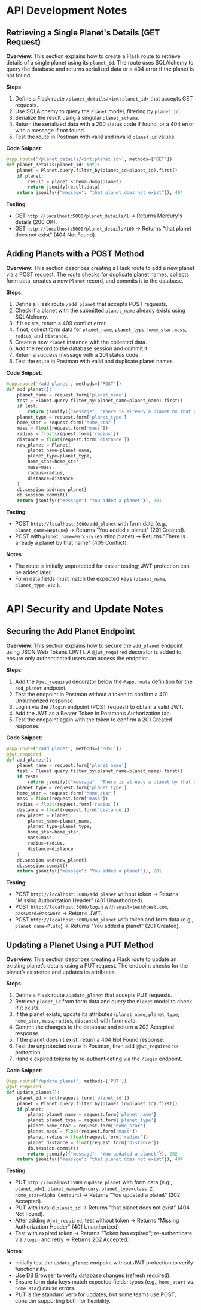 # API Development Notes

## Retrieving a Single Planet's Details (GET Request)

**Overview**: This section explains how to create a Flask route to retrieve details of a single planet using its `planet_id`. The route uses SQLAlchemy to query the database and returns serialized data or a 404 error if the planet is not found.

**Steps**:
1. Define a Flask route `/planet_details/<int:planet_id>` that accepts GET requests.
2. Use SQLAlchemy to query the `Planet` model, filtering by `planet_id`.
3. Serialize the result using a singular `planet_schema`.
4. Return the serialized data with a 200 status code if found, or a 404 error with a message if not found.
5. Test the route in Postman with valid and invalid `planet_id` values.

**Code Snippet**:
```python
@app.route('/planet_details/<int:planet_id>', methods=['GET'])
def planet_details(planet_id: int):
    planet = Planet.query.filter_by(planet_id=planet_id).first()
    if planet:
        result = planet_schema.dump(planet)
        return jsonify(result.data)
    return jsonify({"message": "that planet does not exist"}), 404
```

**Testing**:
- GET `http://localhost:5000/planet_details/1` → Returns Mercury's details (200 OK).
- GET `http://localhost:5000/planet_details/100` → Returns "that planet does not exist" (404 Not Found).

## Adding Planets with a POST Method

**Overview**: This section describes creating a Flask route to add a new planet via a POST request. The route checks for duplicate planet names, collects form data, creates a new `Planet` record, and commits it to the database.

**Steps**:
1. Define a Flask route `/add_planet` that accepts POST requests.
2. Check if a planet with the submitted `planet_name` already exists using SQLAlchemy.
3. If it exists, return a 409 conflict error.
4. If not, collect form data for `planet_name`, `planet_type`, `home_star`, `mass`, `radius`, and `distance`.
5. Create a new `Planet` instance with the collected data.
6. Add the record to the database session and commit it.
7. Return a success message with a 201 status code.
8. Test the route in Postman with valid and duplicate planet names.

**Code Snippet**:
```python
@app.route('/add_planet', methods=['POST'])
def add_planet():
    planet_name = request.form['planet_name']
    test = Planet.query.filter_by(planet_name=planet_name).first()
    if test:
        return jsonify({"message": "There is already a planet by that name"}), 409
    planet_type = request.form['planet_type']
    home_star = request.form['home_star']
    mass = float(request.form['mass'])
    radius = float(request.form['radius'])
    distance = float(request.form['distance'])
    new_planet = Planet(
        planet_name=planet_name,
        planet_type=planet_type,
        home_star=home_star,
        mass=mass,
        radius=radius,
        distance=distance
    )
    db.session.add(new_planet)
    db.session.commit()
    return jsonify({"message": "You added a planet"}), 201
```

**Testing**:
- POST `http://localhost:5000/add_planet` with form data (e.g., `planet_name=Neptune`) → Returns "You added a planet" (201 Created).
- POST with `planet_name=Mercury` (existing planet) → Returns "There is already a planet by that name" (409 Conflict).

**Notes**:
- The route is initially unprotected for easier testing; JWT protection can be added later.
- Form data fields must match the expected keys (`planet_name`, `planet_type`, etc.).

# API Security and Update Notes

## Securing the Add Planet Endpoint

**Overview**: This section explains how to secure the `add_planet` endpoint using JSON Web Tokens (JWT). A `@jwt_required` decorator is added to ensure only authenticated users can access the endpoint.

**Steps**:
1. Add the `@jwt_required` decorator below the `@app.route` definition for the `add_planet` endpoint.
2. Test the endpoint in Postman without a token to confirm a 401 Unauthorized response.
3. Log in via the `/login` endpoint (POST request) to obtain a valid JWT.
4. Add the JWT as a Bearer Token in Postman’s Authorization tab.
5. Test the endpoint again with the token to confirm a 201 Created response.

**Code Snippet**:
```python
@app.route('/add_planet', methods=['POST'])
@jwt_required
def add_planet():
    planet_name = request.form['planet_name']
    test = Planet.query.filter_by(planet_name=planet_name).first()
    if test:
        return jsonify({"message": "There is already a planet by that name"}), 409
    planet_type = request.form['planet_type']
    home_star = request.form['home_star']
    mass = float(request.form['mass'])
    radius = float(request.form['radius'])
    distance = float(request.form['distance'])
    new_planet = Planet(
        planet_name=planet_name,
        planet_type=planet_type,
        home_star=home_star,
        mass=mass,
        radius=radius,
        distance=distance
    )
    db.session.add(new_planet)
    db.session.commit()
    return jsonify({"message": "You added a planet"}), 201
```

**Testing**:
- POST `http://localhost:5000/add_planet` without token → Returns "Missing Authorization Header" (401 Unauthorized).
- POST `http://localhost:5000/login` with `email=test@test.com`, `password=Password` → Returns JWT.
- POST `http://localhost:5000/add_planet` with token and form data (e.g., `planet_name=Pluto`) → Returns "You added a planet" (201 Created).

## Updating a Planet Using a PUT Method

**Overview**: This section describes creating a Flask route to update an existing planet’s details using a PUT request. The endpoint checks for the planet’s existence and updates its attributes.

**Steps**:
1. Define a Flask route `/update_planet` that accepts PUT requests.
2. Retrieve `planet_id` from form data and query the `Planet` model to check if it exists.
3. If the planet exists, update its attributes (`planet_name`, `planet_type`, `home_star`, `mass`, `radius`, `distance`) with form data.
4. Commit the changes to the database and return a 202 Accepted response.
5. If the planet doesn’t exist, return a 404 Not Found response.
6. Test the unprotected route in Postman, then add `@jwt_required` for protection.
7. Handle expired tokens by re-authenticating via the `/login` endpoint.

**Code Snippet**:
```python
@app.route('/update_planet', methods=['PUT'])
@jwt_required
def update_planet():
    planet_id = int(request.form['planet_id'])
    planet = Planet.query.filter_by(planet_id=planet_id).first()
    if planet:
        planet.planet_name = request.form['planet_name']
        planet.planet_type = request.form['planet_type']
        planet.home_star = request.form['home_star']
        planet.mass = float(request.form['mass'])
        planet.radius = float(request.form['radius'])
        planet.distance = float(request.form['distance'])
        db.session.commit()
        return jsonify({"message": "You updated a planet"}), 202
    return jsonify({"message": "that planet does not exist"}), 404
```

**Testing**:
- PUT `http://localhost:5000/update_planet` with form data (e.g., `planet_id=1`, `planet_name=Mercury`, `planet_type=class Z`, `home_star=Alpha Centauri`) → Returns "You updated a planet" (202 Accepted).
- PUT with invalid `planet_id` → Returns "that planet does not exist" (404 Not Found).
- After adding `@jwt_required`, test without token → Returns "Missing Authorization Header" (401 Unauthorized).
- Test with expired token → Returns "Token has expired"; re-authenticate via `/login` and retry → Returns 202 Accepted.

**Notes**:
- Initially test the `update_planet` endpoint without JWT protection to verify functionality.
- Use DB Browser to verify database changes (refresh required).
- Ensure form data keys match expected fields; typos (e.g., `home_start` vs. `home_star`) cause errors.
- PUT is the standard verb for updates, but some teams use POST; consider supporting both for flexibility.

